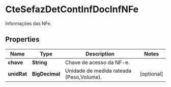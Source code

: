 

# CteSefazDetContInfDocInfNFe

Informações das NFe.

## Properties

| Name | Type | Description | Notes |
|------------ | ------------- | ------------- | -------------|
|**chave** | **String** | Chave de acesso da NF-e. |  |
|**unidRat** | **BigDecimal** | Unidade de medida rateada (Peso,Volume). |  [optional] |



